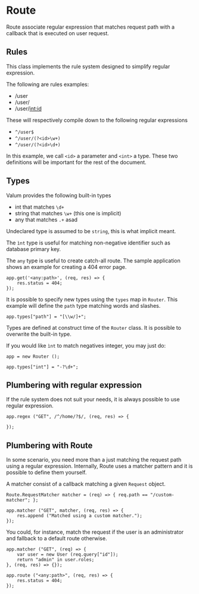 Route
=====

Route associate regular expression that matches request path with a callback
that is executed on user request.

Rules
-----

This class implements the rule system designed to simplify regular expression.

The following are rules examples:

 - /user
 - /user/<id>
 - /user/<int:id>

These will respectively compile down to the following regular expressions

 - `^/user$`
 - `^/user/(?<id>\w+)`
 - `^/user/(?<id>\d+)`

In this example, we call `<id>` a parameter and `<int>` a type. These two
definitions will be important for the rest of the document.

Types
-----

Valum provides the following built-in types

 - int that matches `\d+`
 - string that matches `\w+` (this one is implicit)
 - any that matches `.+` asad

Undeclared type is assumed to be `string`, this is what implicit meant.

The `ìnt` type is useful for matching non-negative identifier such as database
primary key.

The `any` type is useful to create catch-all route. The sample application shows
an example for creating a 404 error page.

```vala
app.get('<any:path>', (req, res) => {
    res.status = 404;
});
```

It is possible to specify new types using the `types` map in `Router`. This
example will define the `path` type matching words and slashes.

```vala
app.types["path"] = "[\\w/]+";
```

Types are defined at construct time of the `Router` class. It is possible to
overwrite the built-in type.

If you would like `ìnt` to match negatives integer, you may just do:
```
app = new Router ();

app.types["int"] = "-?\d+";
```

Plumbering with regular expression
----------------------------------

If the rule system does not suit your needs, it is always possible to use
regular expression.

```vala
app.regex ("GET", /^/home/?$/, (req, res) => {

});
```

Plumbering with Route
---------------------

In some scenario, you need more than a just matching the request path using a
regular expression. Internally, Route uses a matcher pattern and it is possible
to define them yourself.

A matcher consist of a callback matching a given `Request` object.

```vala
Route.RequestMatcher matcher = (req) => { req.path == "/custom-matcher"; };

app.matcher ("GET", matcher, (req, res) => {
    res.append ("Matched using a custom matcher.");
});
```

You could, for instance, match the request if the user is an administrator and
fallback to a default route otherwise.

```
app.matcher ("GET", (req) => {
    var user = new User (req.query["id"]);
    return "admin" in user.roles;
}, (req, res) => {});

app.route ("<any:path>", (req, res) => {
    res.status = 404;
});
```
